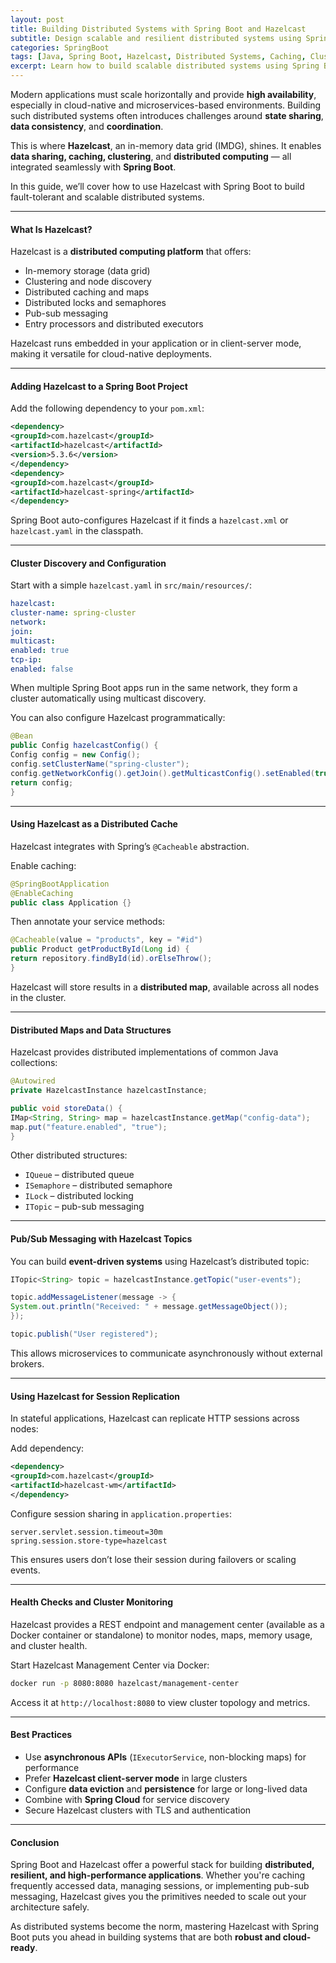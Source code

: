 ```yaml
---
layout: post
title: Building Distributed Systems with Spring Boot and Hazelcast
subtitle: Design scalable and resilient distributed systems using Spring Boot and Hazelcast's in-memory data grid
categories: SpringBoot
tags: [Java, Spring Boot, Hazelcast, Distributed Systems, Caching, Clustering, Microservices]
excerpt: Learn how to build scalable distributed systems using Spring Boot and Hazelcast. Explore clustering, in-memory caching, pub-sub messaging, and distributed data structures to build resilient microservices.
---
```

Modern applications must scale horizontally and provide **high availability**, especially in cloud-native and microservices-based environments. Building such distributed systems often introduces challenges around **state sharing**, **data consistency**, and **coordination**.

This is where **Hazelcast**, an in-memory data grid (IMDG), shines. It enables **data sharing, caching, clustering**, and **distributed computing** — all integrated seamlessly with **Spring Boot**.

In this guide, we’ll cover how to use Hazelcast with Spring Boot to build fault-tolerant and scalable distributed systems.

---

#### What Is Hazelcast?

Hazelcast is a **distributed computing platform** that offers:
- In-memory storage (data grid)
- Clustering and node discovery
- Distributed caching and maps
- Distributed locks and semaphores
- Pub-sub messaging
- Entry processors and distributed executors

Hazelcast runs embedded in your application or in client-server mode, making it versatile for cloud-native deployments.

---

#### Adding Hazelcast to a Spring Boot Project

Add the following dependency to your `pom.xml`:

```xml
<dependency>
<groupId>com.hazelcast</groupId>
<artifactId>hazelcast</artifactId>
<version>5.3.6</version>
</dependency>
<dependency>
<groupId>com.hazelcast</groupId>
<artifactId>hazelcast-spring</artifactId>
</dependency>
```

Spring Boot auto-configures Hazelcast if it finds a `hazelcast.xml` or `hazelcast.yaml` in the classpath.

---

#### Cluster Discovery and Configuration

Start with a simple `hazelcast.yaml` in `src/main/resources/`:

```yaml
hazelcast:
cluster-name: spring-cluster
network:
join:
multicast:
enabled: true
tcp-ip:
enabled: false
```

When multiple Spring Boot apps run in the same network, they form a cluster automatically using multicast discovery.

You can also configure Hazelcast programmatically:

```java
@Bean
public Config hazelcastConfig() {
Config config = new Config();
config.setClusterName("spring-cluster");
config.getNetworkConfig().getJoin().getMulticastConfig().setEnabled(true);
return config;
}
```

---

#### Using Hazelcast as a Distributed Cache

Hazelcast integrates with Spring’s `@Cacheable` abstraction.

Enable caching:

```java
@SpringBootApplication
@EnableCaching
public class Application {}
```

Then annotate your service methods:

```java
@Cacheable(value = "products", key = "#id")
public Product getProductById(Long id) {
return repository.findById(id).orElseThrow();
}
```

Hazelcast will store results in a **distributed map**, available across all nodes in the cluster.

---

#### Distributed Maps and Data Structures

Hazelcast provides distributed implementations of common Java collections:

```java
@Autowired
private HazelcastInstance hazelcastInstance;

public void storeData() {
IMap<String, String> map = hazelcastInstance.getMap("config-data");
map.put("feature.enabled", "true");
}
```

Other distributed structures:
- `IQueue` – distributed queue
- `ISemaphore` – distributed semaphore
- `ILock` – distributed locking
- `ITopic` – pub-sub messaging

---

#### Pub/Sub Messaging with Hazelcast Topics

You can build **event-driven systems** using Hazelcast’s distributed topic:

```java
ITopic<String> topic = hazelcastInstance.getTopic("user-events");

topic.addMessageListener(message -> {
System.out.println("Received: " + message.getMessageObject());
});

topic.publish("User registered");
```

This allows microservices to communicate asynchronously without external brokers.

---

#### Using Hazelcast for Session Replication

In stateful applications, Hazelcast can replicate HTTP sessions across nodes:

Add dependency:

```xml
<dependency>
<groupId>com.hazelcast</groupId>
<artifactId>hazelcast-wm</artifactId>
</dependency>
```

Configure session sharing in `application.properties`:

```properties
server.servlet.session.timeout=30m
spring.session.store-type=hazelcast
```

This ensures users don’t lose their session during failovers or scaling events.

---

#### Health Checks and Cluster Monitoring

Hazelcast provides a REST endpoint and management center (available as a Docker container or standalone) to monitor nodes, maps, memory usage, and cluster health.

Start Hazelcast Management Center via Docker:

```bash
docker run -p 8080:8080 hazelcast/management-center
```

Access it at `http://localhost:8080` to view cluster topology and metrics.

---

#### Best Practices

- Use **asynchronous APIs** (`IExecutorService`, non-blocking maps) for performance
- Prefer **Hazelcast client-server mode** in large clusters
- Configure **data eviction** and **persistence** for large or long-lived data
- Combine with **Spring Cloud** for service discovery
- Secure Hazelcast clusters with TLS and authentication

---

#### Conclusion

Spring Boot and Hazelcast offer a powerful stack for building **distributed, resilient, and high-performance applications**. Whether you're caching frequently accessed data, managing sessions, or implementing pub-sub messaging, Hazelcast gives you the primitives needed to scale out your architecture safely.

As distributed systems become the norm, mastering Hazelcast with Spring Boot puts you ahead in building systems that are both **robust and cloud-ready**.
